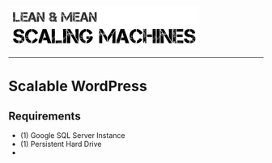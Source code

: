 ![](../images/chrome_2016-07-19_22-54-12.png)

---

# Scalable WordPress


## Requirements
* (1) Google SQL Server Instance
* (1) Persistent Hard Drive
* 
